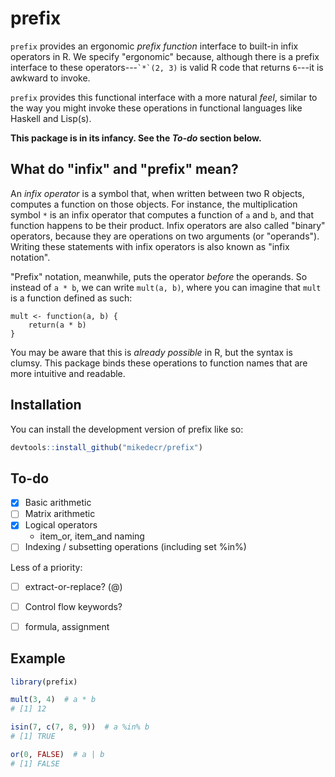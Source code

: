 
# prefix

<!-- badges: start -->
<!-- badges: end -->

`prefix` provides an ergonomic _prefix function_ interface to built-in infix operators in R.
We specify "ergonomic" because, although there is a prefix interface to these operators---<code>\`*\`(2, 3)</code> is valid R code that returns `6`---it is awkward to invoke.

`prefix` provides this functional interface with a more natural _feel_, similar to the way you might invoke these operations in functional languages like Haskell and Lisp(s).

**This package is in its infancy. See the _To-do_ section below.**


## What do "infix" and "prefix" mean?

An _infix operator_ is a symbol that, when written between two R objects, computes a function on those objects.
For instance, the multiplication symbol `*` is an infix operator that computes a function of `a` and `b`, and that function happens to be their product.
Infix operators are also called "binary" operators, because they are operations on two arguments (or "operands").
Writing these statements with infix operators is also known as "infix notation".

"Prefix" notation, meanwhile, puts the operator _before_ the operands.
So instead of `a * b`, we can write `mult(a, b)`, where you can imagine that `mult` is a function defined as such:

```{r}
mult <- function(a, b) {
    return(a * b)
}
```

You may be aware that this is _already possible_ in R, but the syntax is clumsy.
This package binds these operations to function names that are more intuitive and readable.


## Installation

You can install the development version of prefix like so:

``` r
devtools::install_github("mikedecr/prefix")
```


## To-do

- [x] Basic arithmetic
- [ ] Matrix arithmetic
- [x] Logical operators
    - item_or, item_and naming
- [ ] Indexing / subsetting operations (including set %in%)

Less of a priority:

- [ ] extract-or-replace? (@)
- [ ] Control flow keywords?
- [ ] formula, assignment


## Example

``` r
library(prefix)

mult(3, 4)  # a * b
# [1] 12

isin(7, c(7, 8, 9))  # a %in% b
# [1] TRUE

or(0, FALSE)  # a | b
# [1] FALSE
```


